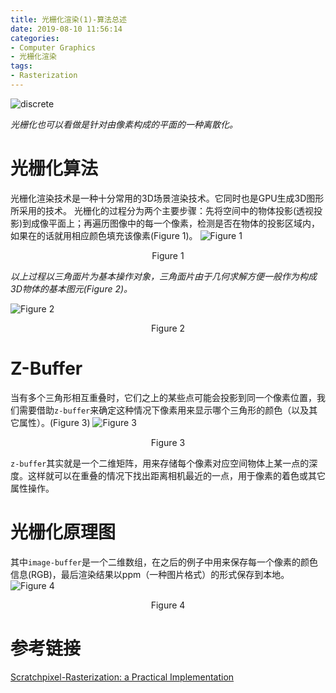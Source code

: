 ```yaml
---
title: 光栅化渲染(1)-算法总述
date: 2019-08-10 11:56:14
categories:
- Computer Graphics
- 光栅化渲染
tags:
- Rasterization
---
```


![discrete](/discrete.png)

*光栅化也可以看做是针对由像素构成的平面的一种离散化。*
<!--more-->

# 光栅化算法
光栅化渲染技术是一种十分常用的3D场景渲染技术。它同时也是GPU生成3D图形所采用的技术。
光栅化的过程分为两个主要步骤：先将空间中的物体投影(透视投影)到成像平面上；再遍历图像中的每一个像素，检测是否在物体的投影区域内，如果在的话就用相应颜色填充该像素(Figure 1)。
![Figure 1](/figure1.png)
<center>Figure 1</center>

*以上过程以三角面片为基本操作对象，三角面片由于几何求解方便一般作为构成3D物体的基本图元(Figure 2)。*

![Figure 2](/figure2.jpg)
<center>Figure 2</center>

# Z-Buffer
当有多个三角形相互重叠时，它们之上的某些点可能会投影到同一个像素位置，我们需要借助``z-buffer``来确定这种情况下像素用来显示哪个三角形的颜色（以及其它属性）。(Figure 3)
![Figure 3](/figure3.png)
<center>Figure 3</center>

``z-buffer``其实就是一个二维矩阵，用来存储每个像素对应空间物体上某一点的深度。这样就可以在重叠的情况下找出距离相机最近的一点，用于像素的着色或其它属性操作。

# 光栅化原理图
其中``image-buffer``是一个二维数组，在之后的例子中用来保存每一个像素的颜色信息(RGB)，最后渲染结果以ppm（一种图片格式）的形式保存到本地。
![Figure 4](/figure4.png)
<center>Figure 4</center>

# 参考链接
[Scratchpixel-Rasterization: a Practical Implementation](https://www.scratchapixel.com/lessons/3d-basic-rendering/rasterization-practical-implementation/overview-rasterization-algorithm)


